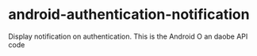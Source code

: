 # android-authentication-notification
Display notification on authentication. This is the Android O an daobe API code
